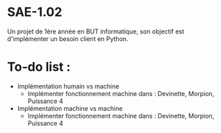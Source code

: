 # SAE-1.02
Un projet de 1ère année en BUT informatique, son objectif est d'implémenter un besoin client en Python.
# To-do list :
  - Implémentation humain vs machine
      - Implémenter fonctionnement machine dans : Devinette, Morpion, Puissance 4
  - Implémentation machine vs machine
      - Implémenter fonctionnement machine dans : Devinette, Morpion, Puissance 4
